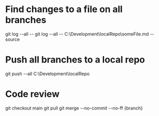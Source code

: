 # Find changes to a file on all branches
git log --all -- git log --all -- C:\Development\localRepo\someFile.md --source

# Push all branches to a local repo
git push --all C:\Development\localRepo

# Code review 
git checkout main
git pull
git merge --no-commit --no-ff {branch}
